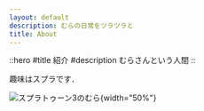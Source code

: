 ```yaml
---
layout: default
description: むらの日常をツラツラと
title: About
---
```


::hero
#title
紹介
#description
むらさんという人間
::

趣味はスプラです．

![スプラトゥーン3のむら](spla.jpg){width="50%"}
